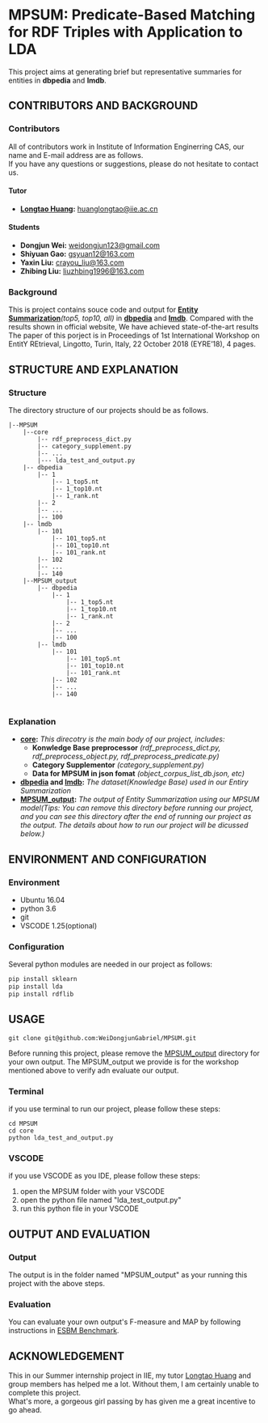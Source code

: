 # MPSUM: Predicate-Based Matching for RDF Triples with Application to LDA<br>
This project aims at generating brief but representative summaries for entities in **dbpedia** and **lmdb**.<br>
## CONTRIBUTORS AND BACKGROUND
### Contributors
All of contributors work in Institute of Information Enginerring CAS, our name and E-mail address are as follows.<br>
If you have any questions or suggestions, please do not hesitate to contact us.<br>
#### Tutor
- **[Longtao Huang](http://people.ucas.edu.cn/~huanglongtao):** huanglongtao@iie.ac.cn<br>
#### Students
- **Dongjun Wei:** weidongjun123@gmail.com<br>
- **Shiyuan Gao:** gsyuan12@163.com<br> 
- **Yaxin Liu:** crayou_liu@163.com<br>
- **Zhibing Liu:** liuzhbing1996@163.com<br> 
### Background
This is project contains souce code and output for **[Entity Summarization](http://ws.nju.edu.cn/summarization/esbm/)***(top5, top10, all)* in **[dbpedia](./dbpedia)** and **[lmdb](./lmdb)**. Compared with the results shown in official website, We have achieved state-of-the-art results<br>
The paper of this porject is in Proceedings of 1st International Workshop on EntitY REtrieval, Lingotto, Turin, Italy, 22 October 2018 (EYRE’18), 4 pages.<br>
## STRUCTURE AND EXPLANATION
### Structure
The directory structure of our projects should be as follows.
```
|--MPSUM
	|--core
		|-- rdf_preprocess_dict.py
		|-- category_supplement.py
		|-- ...
		|--- lda_test_and_output.py
	|-- dbpedia
		|-- 1
			|-- 1_top5.nt
			|-- 1_top10.nt
			|-- 1_rank.nt
		|-- 2
		|-- ...
		|-- 100
  	|-- lmdb
		|-- 101
			|-- 101_top5.nt
			|-- 101_top10.nt
			|-- 101_rank.nt
		|-- 102
		|-- ...
		|-- 140
	|--MPSUM_output
		|-- dbpedia
			|-- 1
				|-- 1_top5.nt
				|-- 1_top10.nt
				|-- 1_rank.nt
			|-- 2
			|-- ...
			|-- 100
  		|-- lmdb
			|-- 101
				|-- 101_top5.nt
				|-- 101_top10.nt
				|-- 101_rank.nt
			|-- 102
			|-- ...
			|-- 140
		
```
### Explanation
- **[core](./core):** *This direcotry is the main body of our project, includes:*<br>
     - **Konwledge Base preprocessor** *(rdf_preprocess_dict.py, rdf_preprocess_object.py, rdf_preprocess_predicate.py)*<br>
     - **Category Supplementor** *(category_supplement.py)*<br>
     - **Data for MPSUM in json fomat** *(object_corpus_list_db.json, etc)*<br>
- **[dbpedia](./dbpedia) and [lmdb](./lmdb):** *The dataset(Knowledge Base) used in our Entiry Summarization*<br>
- **[MPSUM_output](./MPSUM_output):** *The output of Entity Summarization using our MPSUM model(Tips: You can remove this directory before running our project, and you can see this directory after the end of running our project as the output. The details about how to run our project will be dicussed below.)*<br>
## ENVIRONMENT AND CONFIGURATION
### Environment
- Ubuntu 16.04
- python 3.6 
- git
- VSCODE 1.25(optional)
### Configuration
Several python modules are needed in our project as follows:
```python
pip install sklearn
pip install lda
pip install rdflib
```
## USAGE
```linux
git clone git@github.com:WeiDongjunGabriel/MPSUM.git
```
Before running this project, please remove the [MPSUM_output](./MPSUM_output) directory for your own output. The MPSUM_output we provide is for the workshop mentioned above to verify adn evaluate our output.
### Terminal 
if you use terminal to run our project, please follow these steps:
```linux
cd MPSUM
cd core 
python lda_test_and_output.py
```
### VSCODE
if you use VSCODE as you IDE, please follow these steps:
1. open the MPSUM folder with your VSCODE
2. open the python file named "lda_test_output.py"
3. run this python file in your VSCODE
## OUTPUT AND EVALUATION
### Output
The output is in the folder named "MPSUM_output" as your running this project with the above steps.
### Evaluation
You can evaluate your own output's F-measure and MAP by following instructions in [ESBM Benchmark](http://ws.nju.edu.cn/summarization/esbm/).
## ACKNOWLEDGEMENT
This in our Summer internship project in IIE, my tutor [Longtao Huang](http://people.ucas.edu.cn/~huanglongtao) and group members has helped me a lot. Without them, I am certainly unable to complete this project.<br>
What's more, a gorgeous girl passing by has given me a great incentive to go ahead.<br>  
